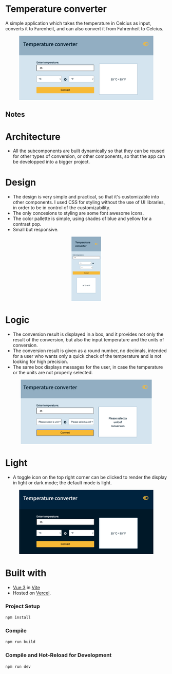 # Temperature converter

A simple application which takes the temperature in Celcius as input, converts it to Farenheit, and can also convert it from Fahrenheit to Celcius.  
<p align="center"> 
<a href=""><img src="./img/img1.png" alt="main" height="200px" margin="auto"></a>  
</p>  

## Notes

# Architecture  
- All the subcomponents are built dynamically so that they can be reused for other types of conversion, or other components, so that the app can be developped into a bigger project.  
# Design  
- The design is very simple and practical, so that it's customizable into other components. I used CSS for styling without the use of UI libraries, in order to be in control of the customizability.  
- The only concesions to styling are some font awesome icons.
- The color pallette is simple, using shades of blue and yellow for a contrast pop.
- Small but responsive.  
<p align="center"> 
<a href=""><img src="./img/img3.png" alt="mobile" height="200px" margin="auto"></a>  
</p>  

# Logic   
- The conversion result is displayed in a box, and it provides not only the result of the conversion, but also the input temperature and the units of conversion. 
- The conversion result is given as a round number, no decimals, intended for a user who wants only a quick check of the temperature and is not looking for high precision.
- The same box displays messages for the user, in case the temperature or the units are not properly selected.  
<p align="center"> 
<a href=""><img src="./img/img2.png" alt="input-error" height="200px" margin="auto"></a>  
</p>  

# Light
- A toggle icon on the top right corner can be clicked to render the display in light or dark mode; the default mode is light.  
<p align="center"> 
<a href=""><img src="./img/img4.png" alt="main" height="200px" margin="auto"></a>  
</p>  
 
# Built with  

- [Vue 3](https://vuejs.org/) in [Vite](https://vitejs.dev/)  
- Hosted on [Vercel](https://temperature-converter-seven.vercel.app/).  

### Project Setup

```sh
npm install
```  

### Compile

```sh
npm run build
```  

### Compile and Hot-Reload for Development

```sh
npm run dev
```  
